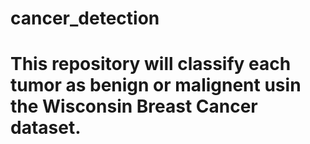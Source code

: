 # cancer_detection
# This repository will classify each tumor as benign or malignent usin the Wisconsin Breast Cancer dataset.
